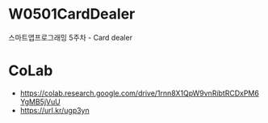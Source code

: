 # W0501CardDealer
스마트앱프로그래밍 5주차 - Card dealer

# CoLab
- https://colab.research.google.com/drive/1rnn8X1QpW9vnRibtRCDxPM6YgMB5jVuU
- https://url.kr/ugp3yn
